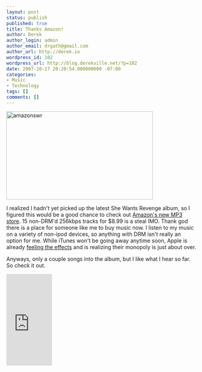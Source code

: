 ```yaml
---
layout: post
status: publish
published: true
title: Thanks Amazon!
author: Derek
author_login: admin
author_email: drgath@gmail.com
author_url: http://derek.io
wordpress_id: 102
wordpress_url: http://blog.derekville.net/?p=102
date: 2007-10-17 20:20:54.000000000 -07:00
categories:
- Music
- Technology
tags: []
comments: []
---
```

<img src="http://www.derekgathright.com/wordpress230/wp-content/uploads/2007/10/amazonswr.jpg" style="border: 0px none " alt="amazonswr" border="0" height="231" width="385" />

I realized I hadn't yet picked up the latest She Wants Revenge album, so I figured this would be a good chance to check out <a href="http://www.amazon.com/b/ref=sd_allcat_dmusic/105-4166190-5758859?ie=UTF8&amp;node=163856011" target="_blank">Amazon's new MP3 store</a>.  15 non-DRM'd 256kbps tracks for $8.99 is a steal IMO.  Thank god there is a place for someone like me to buy music now. I listen to my music on a variety of non-ipod devices, so anything with DRM isn't really an option for me. While iTunes won't be going away anytime soon, Apple is already <a href="http://www.theregister.co.uk/2007/10/17/apple_itunes_plus/" target="_blank">feeling the effects</a> and is realizing their monopoly is just about over.

Anyways, only a couple songs into the album, but I like what I hear so far.  So check it out.

<iframe src="http://rcm.amazon.com/e/cm?t=deresblog-20&amp;o=1&amp;p=8&amp;l=as1&amp;asins=B000WLIEL4&amp;fc1=000000&amp;IS2=1&amp;lt1=_blank&amp;lc1=0000FF&amp;bc1=000000&amp;bg1=FFFFFF&amp;f=ifr" style="width: 120px; height: 240px" marginwidth="0" marginheight="0" frameborder="0" scrolling="no"></iframe>
